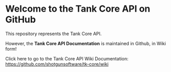 Welcome to the Tank Core API on GitHub
======================================================

This repository represents the Tank Core API.

However, the **Tank Core API Documentation** is maintained in Github, in Wiki form!

Click here to go to the Tank Core API Wiki Documentation: https://github.com/shotgunsoftware/tk-core/wiki